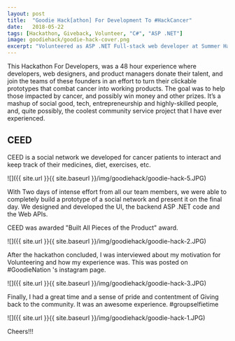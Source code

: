```yaml
---
layout: post
title:  "Goodie Hack[athon] For Development To #HackCancer"
date:   2018-05-22
tags: [Hackathon, Giveback, Volunteer, "C#", "ASP .NET"]
image: goodiehack/goodie-hack-cover.png
excerpt: "Volunteered as ASP .NET Full-stack web developer at Summer Hackathon by Goodie Nation to address the current health disparities, especially to help Cancer patients." 
---
```


This Hackathon For Developers, was a 48 hour experience where developers, web designers, and product managers donate their talent, and join the teams of these founders in an effort to turn their clickable prototypes that combat cancer into working products. The goal was to help those impacted by cancer, and possibly win money and other prizes. It’s a mashup of social good, tech, entrepreneurship and highly-skilled people, and, quite possibly, the coolest community service project that I have ever experienced.

## CEED

CEED is a social network we developed for cancer patients to interact and keep track of their medicines, diet, exercises, etc.

![]({{ site.url }}{{ site.baseurl }}/img/goodiehack/goodie-hack-5.JPG)

With Two days of intense effort from all our team members, we were able to completely build a prototype of a social network and present it on the final day. We designed and developed the UI, the backend ASP .NET code and the Web APIs. 

CEED was awarded "Built All Pieces of the Product" award.

![]({{ site.url }}{{ site.baseurl }}/img/goodiehack/goodie-hack-2.JPG)

After the hackathon concluded, I was interviewed about my motivation for Volunteering and how my experience was. This was posted on #GoodieNation 's instagram page.

![]({{ site.url }}{{ site.baseurl }}/img/goodiehack/goodie-hack-3.JPG)

Finally, I had a great time and a sense of pride and contentment of Giving back to the community. It was an awesome experience. #groupselfietime

![]({{ site.url }}{{ site.baseurl }}/img/goodiehack/goodie-hack-1.JPG)

Cheers!!!


